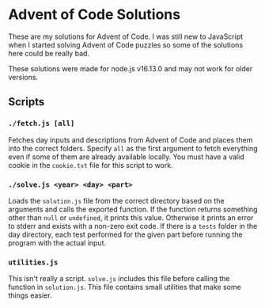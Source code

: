 # Advent of Code Solutions

These are my solutions for Advent of Code. I was still new to JavaScript when I started solving Advent of Code puzzles so some of the solutions here could be really bad.

These solutions were made for node.js v16.13.0 and may not work for older versions.

## Scripts

### `./fetch.js [all]`

Fetches day inputs and descriptions from Advent of Code and places them into the correct folders. Specify `all` as the first argument to fetch everything even if some of them are already available locally. You must have a valid cookie in the `cookie.txt` file for this script to work.

### `./solve.js <year> <day> <part>`

Loads the `solution.js` file from the correct directory based on the arguments and calls the exported function. If the function returns something other than `null` or `undefined`, it prints this value. Otherwise it prints an error to stderr and exists with a non-zero exit code. If there is a `tests` folder in the day directory, each test performed for the given part before running the program with the actual input.

### `utilities.js`

This isn't really a script. `solve.js` includes this file before calling the function in `solution.js`. This file contains small utilities that make some things easier.